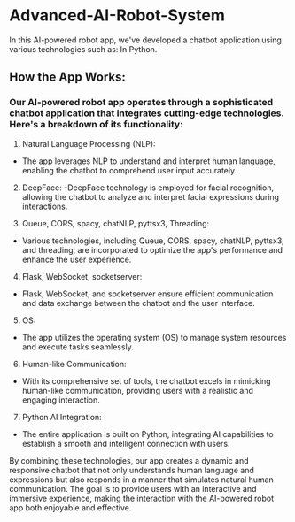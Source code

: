 # Advanced-AI-Robot-System
In this AI-powered robot app, we've developed a chatbot application using various technologies such as: In Python. 

## How the App Works:

### Our AI-powered robot app operates through a sophisticated chatbot application that integrates cutting-edge technologies. Here's a breakdown of its functionality:

1. Natural Language Processing (NLP):
- The app leverages NLP to understand and interpret human language, enabling the chatbot to comprehend user input accurately.

2. DeepFace:
-DeepFace technology is employed for facial recognition, allowing the chatbot to analyze and interpret facial expressions during interactions.

3. Queue, CORS, spacy, chatNLP, pyttsx3, Threading:
- Various technologies, including Queue, CORS, spacy, chatNLP, pyttsx3, and threading, are incorporated to optimize the app's performance and enhance the user experience.

4. Flask, WebSocket, socketserver:
- Flask, WebSocket, and socketserver ensure efficient communication and data exchange between the chatbot and the user interface.

5. OS:
- The app utilizes the operating system (OS) to manage system resources and execute tasks seamlessly.

6. Human-like Communication:
- With its comprehensive set of tools, the chatbot excels in mimicking human-like communication, providing users with a realistic and engaging interaction.

7. Python AI Integration:
- The entire application is built on Python, integrating AI capabilities to establish a smooth and intelligent connection with users.

By combining these technologies, our app creates a dynamic and responsive chatbot that not only understands human language and expressions but also responds in a manner that simulates natural human communication. The goal is to provide users with an interactive and immersive experience, making the interaction with the AI-powered robot app both enjoyable and effective.